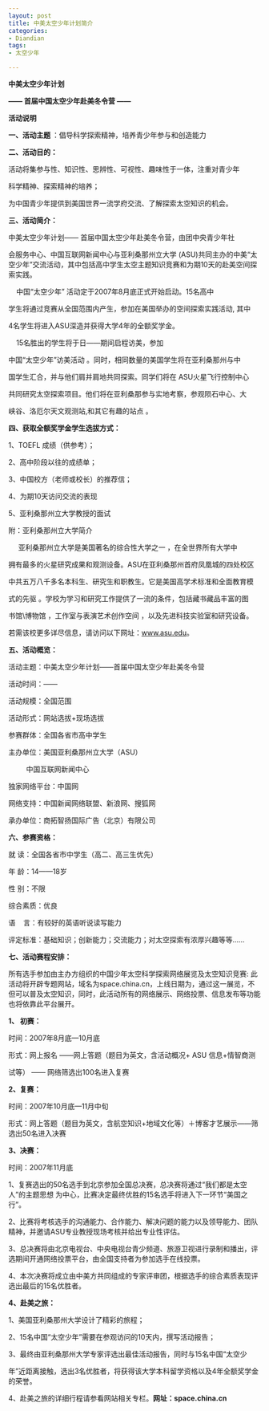 ```yaml
---
layout: post
title: 中美太空少年计划简介
categories:
- Diandian
tags:
- 太空少年

---
```

<p><strong>中美太空少年计划</strong></p>
<p><strong>—— 首届中国太空少年赴美冬令营 ——</strong></p>
<p><strong>活动说明</strong></p>
<p> </p>
<p><strong>一、活动主题 </strong>：倡导科学探索精神，培养青少年参与和创造能力</p>
<p> </p>
<p><strong>二、活动目的：</strong></p>
<p>活动将集参与性、知识性、思辨性、可视性、趣味性于一体，注重对青少年</p>
<p>科学精神、探索精神的培养；</p>
<p>为中国青少年提供到美国世界一流学府交流、了解探索太空知识的机会。</p>
<p> </p>
<p><strong>三、活动简介：</strong></p>
<p>中美太空少年计划—— 首届中国太空少年赴美冬令营，由团中央青少年社</p>
<p>会服务中心、中国互联网新闻中心与亚利桑那州立大学 (ASU)共同主办的中美“太空少年”交流活动，其中包括高中学生太空主题知识竞赛和为期10天的赴美空间探索实践。 </p>
<p>&nbsp;&nbsp;&nbsp; 中国“太空少年” 活动定于2007年8月底正式开始启动。15名高中</p>
<p>学生将通过竞赛从全国范围内产生，参加在美国举办的空间探索实践活动, 其中</p>
<p>4名学生将进入ASU深造并获得大学4年的全额奖学金。 </p>
<p>&nbsp;&nbsp;&nbsp; 15名胜出的学生将于日——期间启程访美，参加</p>
<p>中国“太空少年”访美活动 。同时，相同数量的美国学生将在亚利桑那州与中</p>
<p>国学生汇合，并与他们肩并肩地共同探索。同学们将在 ASU火星飞行控制中心</p>
<p>共同研究太空探索项目。他们将在亚利桑那参与实地考察，参观陨石中心、大</p>
<p>峡谷、洛厄尔天文观测站,和其它有趣的站点 。</p>
<p><strong> </strong></p>
<p><strong>四、获取全额奖学金学生选拔方式：</strong></p>
<p>1、TOEFL 成绩（供参考）；</p>
<p>2、高中阶段以往的成绩单；</p>
<p>3、中国校方（老师或校长）的推荐信；</p>
<p>4、为期10天访问交流的表现 </p>
<p>5、亚利桑那州立大学教授的面试 </p>
<p> </p>
<p>附：亚利桑那州立大学简介 </p>
<p>&nbsp;&nbsp;&nbsp;&nbsp; 亚利桑那州立大学是美国著名的综合性大学之一 ，在全世界所有大学中</p>
<p>拥有最多的火星研究成果和观测设备。ASU在亚利桑那州首府凤凰城的四处校区</p>
<p>中共五万八千多名本科生、研究生和职教生。它是美国高学术标准和全面教育模</p>
<p>式的先驱 。学校为学习和研究工作提供了一流的条件，包括藏书藏品丰富的图</p>
<p>书馆\博物馆 ，工作室与表演艺术创作空间 ，以及先进科技实验室和研究设备。</p>
<p>若需该校更多详尽信息，请访问以下网址：<a target="_parent" href="http://www.asu.edu/">www.asu.edu</a>。</p>
<p> </p>
<p><strong>五、活动概览：</strong></p>
<p>活动主题：中美太空少年计划——首届中国太空少年赴美冬令营</p>
<p>活动时间：——</p>
<p>活动规模：全国范围</p>
<p>活动形式：网站选拔+现场选拔</p>
<p>参赛群体：全国各省市高中学生 </p>
<p> </p>
<p>主办单位：美国亚利桑那州立大学（ASU）</p>
<p>&nbsp;&nbsp;&nbsp;&nbsp;&nbsp;&nbsp;&nbsp;&nbsp; 中国互联网新闻中心</p>
<p>独家网络平台：中国网</p>
<p>网络支持：中国新闻网络联盟、新浪网、搜狐网&nbsp;&nbsp; </p>
<p>承办单位：商拓智扬国际广告（北京）有限公司</p>
<p><strong> </strong></p>
<p><strong>六、参赛资格：</strong></p>
<p>就 读：全国各省市中学生（高二、高三生优先）</p>
<p>年 龄：14——18岁</p>
<p>性 别：不限</p>
<p>综合素质：优良</p>
<p>语 &nbsp;&nbsp;&nbsp;言：有较好的英语听说读写能力</p>
<p>评定标准：基础知识；创新能力；交流能力；对太空探索有浓厚兴趣等等……</p>
<p> </p>
<p><strong>七、活动赛程安排：</strong></p>
<p>所有选手参加由主办方组织的中国少年太空科学探索网络展览及太空知识竞赛: 此活动将开辟专题网站，域名为space.china.cn，上线日期为，通过这一展览，不但可以普及太空知识，同时，此活动所有的网络展示、网络投票、信息发布等功能也将依靠此平台展开。</p>
<p> </p>
<p><strong>1</strong><strong>、 初赛：</strong></p>
<p>时间：2007年8月底—10月底</p>
<p>形式：网上报名 ——网上答题（题目为英文，含活动概况+ ASU 信息+情智商测</p>
<p>试等） —— 网络筛选出100名进入复赛</p>
<p> </p>
<p><strong>2</strong><strong>、复赛：</strong></p>
<p>时间：2007年10月底—11月中旬</p>
<p>形式：网上答题（题目为英文，含航空知识+地域文化等）＋博客才艺展示——筛选出50名进入决赛</p>
<p> </p>
<p><strong>3</strong><strong>、决赛：</strong></p>
<p>时间：2007年11月底</p>
<p>1、复赛选出的50名选手到北京参加全国总决赛，总决赛将通过“我们都是太空人”的主题思想 为中心，比赛决定最终优胜的15名选手将进入下一环节“美国之行”。</p>
<p>2、比赛将考核选手的沟通能力、合作能力、解决问题的能力以及领导能力、团队精神，并邀请ASU专业教授现场考核并给出专业性评估。</p>
<p>3、总决赛将由北京电视台、中央电视台青少频道、旅游卫视进行录制和播出，评选期间开通网络投票平台，由全国支持者为参加选手在线投票。</p>
<p>4、本次决赛将成立由中美方共同组成的专家评审团，根据选手的综合素质表现评选出最后的15名优胜者。</p>
<p> </p>
<p><strong>4</strong><strong>、赴美之旅：</strong></p>
<p>1、美国亚利桑那州大学设计了精彩的旅程；</p>
<p>2、15名中国“太空少年”需要在参观访问的10天内，撰写活动报告；</p>
<p>3、最终由亚利桑那州大学专家评选出最佳活动报告，同时与15名中国“太空少</p>
<p>年”近距离接触，选出3名优胜者，将获得该大学本科留学资格以及4年全额奖学金的荣誉。</p>
<p>4、赴美之旅的详细行程请参看网站相关专栏。<strong>网址：space.china.cn </strong></p>